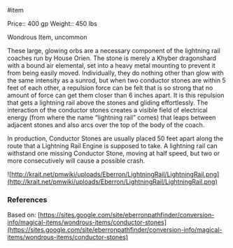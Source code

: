 #item 

Price:: 400 gp
Weight:: 450 lbs

Wondrous Item, uncommon

These large, glowing orbs are a necessary component of the lightning rail coaches run by House Orien. The stone is merely a Khyber dragonshard with a bound air elemental, set into a heavy metal mounting to prevent it from being easily moved. Individually, they do nothing other than glow with the same intensity as a sunrod, but when two conductor stones are within 5 feet of each other, a repulsion force can be felt that is so strong that no amount of force can get them closer than 6 inches apart. It is this repulsion that gets a lightning rail above the stones and gliding effortlessly. The interaction of the conductor stones creates a visible field of electrical energy (from where the name “lightning rail” comes) that leaps between adjacent stones and also arcs over the top of the body of the coach.

In production, Conductor Stones are usually placed 50 feet apart along the route that a Lightning Rail Engine is supposed to take. A lightning rail can withstand one missing Conductor Stone, moving at half speed, but two or more consecutively will cause a possible crash.

![http://krait.net/pmwiki/uploads/Eberron/LightningRail/LightningRail.png](http://krait.net/pmwiki/uploads/Eberron/LightningRail/LightningRail.png)

### References

Based on: [https://sites.google.com/site/eberronpathfinder/conversion-info/magical-items/wondrous-items/conductor-stones](https://sites.google.com/site/eberronpathfinder/conversion-info/magical-items/wondrous-items/conductor-stones)

